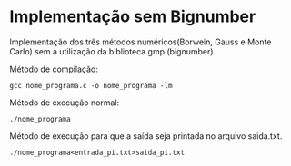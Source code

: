 # Implementação sem Bignumber

Implementação dos três métodos numéricos(Borwein, Gauss e Monte Carlo) sem a utilização da biblioteca gmp (bignumber). 

Método de compilação:
```
gcc nome_programa.c -o nome_programa -lm
```

Método de execução normal:
```
./nome_programa
```

Método de execução para que a saída seja printada no arquivo saida.txt.
```
./nome_programa<entrada_pi.txt>saida_pi.txt
